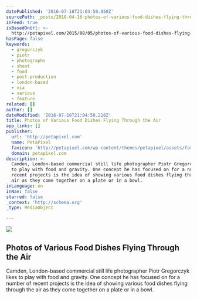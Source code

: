 ```yaml
---
datePublished: '2016-07-18T21:04:50.850Z'
sourcePath: _posts/2016-04-16-photos-of-various-food-dishes-flying-through-the-air.md
inFeed: true
isBasedOnUrl: >-
  http://petapixel.com/2015/08/05/photos-of-various-food-dishes-flying-through-the-air/
hasPage: false
keywords:
  - gregorczyk
  - piotr
  - photographs
  - shoot
  - food
  - post-production
  - london-based
  - via
  - various
  - feature
related: []
author: []
dateModified: '2016-07-18T21:04:50.226Z'
title: Photos of Various Food Dishes Flying Through the Air
app_links: []
publisher:
  url: 'http://petapixel.com'
  name: PetaPixel
  favicon: 'http://petapixel.com/wp-content/themes/petapixel/assets/favicon.ico'
  domain: petapixel.com
description: >-
  Camden, London-based commercial still life photographer Piotr Gregorczyk likes
  to play with food and gravity. One concept he has focused on for a number of
  recent projects is the idea of showing various food dishes flying through the
  air as they come together on a plate or in a bowl.
inLanguage: en
inNav: false
starred: false
_context: 'http://schema.org'
_type: MediaObject

---
```

<article style=""><img src="https://s3-us-west-2.amazonaws.com/the-grid-img/p/ea61b8e6e7eb14f53652b069cde3df0e37aa5826.jpg" /><h1>Photos of Various Food Dishes Flying Through the Air</h1><p>Camden, London-based commercial still life photographer Piotr Gregorczyk likes to play with food and gravity. One concept he has focused on for a number of recent projects is the idea of showing various food dishes flying through the air as they come together on a plate or in a bowl.</p></article>